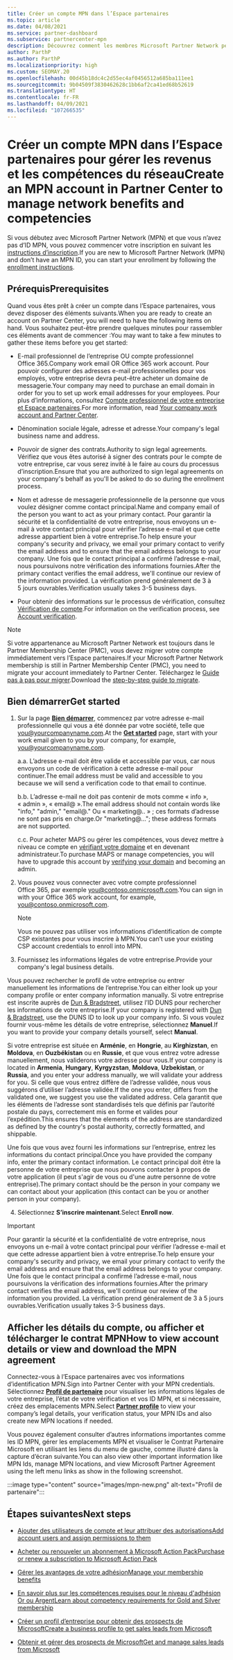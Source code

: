 ```yaml
---
title: Créer un compte MPN dans l’Espace partenaires
ms.topic: article
ms.date: 04/08/2021
ms.service: partner-dashboard
ms.subservice: partnercenter-mpn
description: Découvrez comment les membres Microsoft Partner Network peuvent créer un compte Espace partenaires pour gérer leurs revenus et leurs compétences du réseau.
author: ParthP
ms.author: ParthP
ms.localizationpriority: high
ms.custom: SEOMAY.20
ms.openlocfilehash: 00d45b18dc4c2d55ec4af0456512a685ba111ee1
ms.sourcegitcommit: 9b04509f3830462628c1bb6af2ca41ed68b52619
ms.translationtype: HT
ms.contentlocale: fr-FR
ms.lasthandoff: 04/09/2021
ms.locfileid: "107266535"
---
```

# <a name="create-an-mpn-account-in-partner-center-to-manage-network-benefits-and-competencies"></a><span data-ttu-id="78db1-103">Créer un compte MPN dans l’Espace partenaires pour gérer les revenus et les compétences du réseau</span><span class="sxs-lookup"><span data-stu-id="78db1-103">Create an MPN account in Partner Center to manage network benefits and competencies</span></span>


<span data-ttu-id="78db1-104">Si vous débutez avec Microsoft Partner Network (MPN) et que vous n’avez pas d’ID MPN, vous pouvez commencer votre inscription en suivant les [instructions d’inscription](https://partner.microsoft.com/dashboard/account/v3/enrollment/introduction/partnership).</span><span class="sxs-lookup"><span data-stu-id="78db1-104">If you are new to Microsoft Partner Network (MPN) and don’t have an MPN ID, you can start your enrollment by following the [enrollment instructions](https://partner.microsoft.com/dashboard/account/v3/enrollment/introduction/partnership).</span></span>

## <a name="prerequisites"></a><span data-ttu-id="78db1-105">Prérequis</span><span class="sxs-lookup"><span data-stu-id="78db1-105">Prerequisites</span></span> 

<span data-ttu-id="78db1-106">Quand vous êtes prêt à créer un compte dans l’Espace partenaires, vous devez disposer des éléments suivants.</span><span class="sxs-lookup"><span data-stu-id="78db1-106">When you are ready to create an account on Partner Center, you will need to have the following items on hand.</span></span>  <span data-ttu-id="78db1-107">Vous souhaitez peut-être prendre quelques minutes pour rassembler ces éléments avant de commencer :</span><span class="sxs-lookup"><span data-stu-id="78db1-107">You may want to take a few minutes to gather these items before you get started:</span></span>

- <span data-ttu-id="78db1-108">E-mail professionnel de l’entreprise OU compte professionnel Office 365.</span><span class="sxs-lookup"><span data-stu-id="78db1-108">Company work email OR Office 365 work account.</span></span> <span data-ttu-id="78db1-109">Pour pouvoir configurer des adresses e-mail professionnelles pour vos employés, votre entreprise devra peut-être acheter un domaine de messagerie.</span><span class="sxs-lookup"><span data-stu-id="78db1-109">Your company may need to purchase an email domain in order for you to set up work email addresses for your employees.</span></span> <span data-ttu-id="78db1-110">Pour plus d’informations, consultez [Compte professionnel de votre entreprise et Espace partenaires](azure-active-directory-tenants-and-partner-center.md).</span><span class="sxs-lookup"><span data-stu-id="78db1-110">For more information, read [Your company work account and Partner Center](azure-active-directory-tenants-and-partner-center.md).</span></span> 
 
- <span data-ttu-id="78db1-111">Dénomination sociale légale, adresse et adresse.</span><span class="sxs-lookup"><span data-stu-id="78db1-111">Your company's legal business name and address.</span></span>

- <span data-ttu-id="78db1-112">Pouvoir de signer des contrats.</span><span class="sxs-lookup"><span data-stu-id="78db1-112">Authority to sign legal agreements.</span></span> <span data-ttu-id="78db1-113">Vérifiez que vous êtes autorisé à signer des contrats pour le compte de votre entreprise, car vous serez invité à le faire au cours du processus d’inscription.</span><span class="sxs-lookup"><span data-stu-id="78db1-113">Ensure that you are authorized to sign legal agreements on your company's behalf as you'll be asked to do so during the enrollment process.</span></span>

- <span data-ttu-id="78db1-114">Nom et adresse de messagerie professionnelle de la personne que vous voulez désigner comme contact principal.</span><span class="sxs-lookup"><span data-stu-id="78db1-114">Name and company email of the person you want to act as your primary contact.</span></span> <span data-ttu-id="78db1-115">Pour garantir la sécurité et la confidentialité de votre entreprise, nous envoyons un e-mail à votre contact principal pour vérifier l’adresse e-mail et que cette adresse appartient bien à votre entreprise.</span><span class="sxs-lookup"><span data-stu-id="78db1-115">To help ensure your company's security and privacy, we email your primary contact to verify the email address and to ensure that the email address belongs to your company.</span></span> <span data-ttu-id="78db1-116">Une fois que le contact principal a confirmé l’adresse e-mail, nous poursuivons notre vérification des informations fournies.</span><span class="sxs-lookup"><span data-stu-id="78db1-116">After the primary contact verifies the email address, we'll continue our review of the information provided.</span></span> <span data-ttu-id="78db1-117">La vérification prend généralement de 3 à 5 jours ouvrables.</span><span class="sxs-lookup"><span data-stu-id="78db1-117">Verification usually takes 3-5 business days.</span></span> 

- <span data-ttu-id="78db1-118">Pour obtenir des informations sur le processus de vérification, consultez [Vérification de compte](verification-responses.md).</span><span class="sxs-lookup"><span data-stu-id="78db1-118">For information on the verification process, see [Account verification](verification-responses.md).</span></span>

>[!NOTE]
><span data-ttu-id="78db1-119">Si votre appartenance au Microsoft Partner Network est toujours dans le Partner Membership Center (PMC), vous devez migrer votre compte immédiatement vers l’Espace partenaires.</span><span class="sxs-lookup"><span data-stu-id="78db1-119">If your Microsoft Partner Network membership is still in Partner Membership Center (PMC), you need to migrate your account immediately to Partner Center.</span></span> <span data-ttu-id="78db1-120">Téléchargez le [Guide pas à pas pour migrer](https://assetsprod.microsoft.com/mpn/migrate-pmc-pc-mpa-guide.pptx).</span><span class="sxs-lookup"><span data-stu-id="78db1-120">Download the [step-by-step guide to migrate](https://assetsprod.microsoft.com/mpn/migrate-pmc-pc-mpa-guide.pptx).</span></span>

## <a name="get-started"></a><span data-ttu-id="78db1-121">Bien démarrer</span><span class="sxs-lookup"><span data-stu-id="78db1-121">Get started</span></span>

1. <span data-ttu-id="78db1-122">Sur la page [**Bien démarrer**](https://partner.microsoft.com/dashboard/account/v3/enrollment/introduction/partnership), commencez par votre adresse e-mail professionnelle qui vous a été donnée par votre société, telle que you@yourcompanyname.com.</span><span class="sxs-lookup"><span data-stu-id="78db1-122">At the [**Get started**](https://partner.microsoft.com/dashboard/account/v3/enrollment/introduction/partnership) page, start with your work email given to you by your company, for example, you@yourcompanyname.com.</span></span>

 
    <span data-ttu-id="78db1-123">a.</span><span class="sxs-lookup"><span data-stu-id="78db1-123">a.</span></span>  <span data-ttu-id="78db1-124">L’adresse e-mail doit être valide et accessible par vous, car nous envoyons un code de vérification à cette adresse e-mail pour continuer.</span><span class="sxs-lookup"><span data-stu-id="78db1-124">The email address must be valid and accessible to you because we will send a verification code to that email to continue.</span></span>

    <span data-ttu-id="78db1-125">b.</span><span class="sxs-lookup"><span data-stu-id="78db1-125">b.</span></span>  <span data-ttu-id="78db1-126">L’adresse e-mail ne doit pas contenir de mots comme « info », « admin », « email@ ».</span><span class="sxs-lookup"><span data-stu-id="78db1-126">The email address should not contain words like "info," "admin," "email@."</span></span> <span data-ttu-id="78db1-127">Ou « marketing@.. » ; ces formats d’adresse ne sont pas pris en charge.</span><span class="sxs-lookup"><span data-stu-id="78db1-127">Or "marketing@..."; these address formats are not supported.</span></span>

    <span data-ttu-id="78db1-128">c.</span><span class="sxs-lookup"><span data-stu-id="78db1-128">c.</span></span>  <span data-ttu-id="78db1-129">Pour acheter MAPS ou gérer les compétences, vous devez mettre à niveau ce compte en [vérifiant votre domaine](become-global-admin.md) et en devenant administrateur.</span><span class="sxs-lookup"><span data-stu-id="78db1-129">To purchase MAPS or manage competencies, you will have to upgrade this account by [verifying your domain](become-global-admin.md) and becoming an admin.</span></span> 

2. <span data-ttu-id="78db1-130">Vous pouvez vous connecter avec votre compte professionnel Office 365, par exemple you@contoso.onmicrosoft.com.</span><span class="sxs-lookup"><span data-stu-id="78db1-130">You can sign in with your Office 365 work account, for example, you@contoso.onmicrosoft.com.</span></span>

   >[!NOTE]
   > <span data-ttu-id="78db1-131">Vous ne pouvez pas utiliser vos informations d’identification de compte CSP existantes pour vous inscrire à MPN.</span><span class="sxs-lookup"><span data-stu-id="78db1-131">You can’t use your existing CSP account credentials to enroll into MPN.</span></span>

3. <span data-ttu-id="78db1-132">Fournissez les informations légales de votre entreprise.</span><span class="sxs-lookup"><span data-stu-id="78db1-132">Provide your company's legal business details.</span></span>

<span data-ttu-id="78db1-133">Vous pouvez rechercher le profil de votre entreprise ou entrer manuellement les informations de l’entreprise.</span><span class="sxs-lookup"><span data-stu-id="78db1-133">You can either look up your company profile or enter company information manually.</span></span> <span data-ttu-id="78db1-134">Si votre entreprise est inscrite auprès de [Dun & Bradstreet](https://partner.microsoft.com/marketing/usisvshowcase/dunandbrad), utilisez l’ID DUNS pour rechercher les informations de votre entreprise.</span><span class="sxs-lookup"><span data-stu-id="78db1-134">If your company is registered with [Dun & Bradstreet](https://partner.microsoft.com/marketing/usisvshowcase/dunandbrad), use the DUNS ID to look up your company info.</span></span> <span data-ttu-id="78db1-135">Si vous voulez fournir vous-même les détails de votre entreprise, sélectionnez **Manuel**.</span><span class="sxs-lookup"><span data-stu-id="78db1-135">If you want to provide your company details yourself, select **Manual**.</span></span>

<span data-ttu-id="78db1-136">Si votre entreprise est située en **Arménie**, en **Hongrie**, au **Kirghizstan**, en **Moldova**, en **Ouzbékistan** ou en **Russie**, et que vous entrez votre adresse manuellement, nous validerons votre adresse pour vous.</span><span class="sxs-lookup"><span data-stu-id="78db1-136">If your company is located in **Armenia**, **Hungary**, **Kyrgyzstan**, **Moldova**, **Uzbekistan**, or **Russia**, and you enter your address manually, we will validate your address for you.</span></span> <span data-ttu-id="78db1-137">Si celle que vous entrez diffère de l’adresse validée, nous vous suggérons d’utiliser l’adresse validée.</span><span class="sxs-lookup"><span data-stu-id="78db1-137">If the one you enter, differs from the validated one, we suggest you use the validated address.</span></span> <span data-ttu-id="78db1-138">Cela garantit que les éléments de l’adresse sont standardisés tels que définis par l’autorité postale du pays, correctement mis en forme et valides pour l’expédition.</span><span class="sxs-lookup"><span data-stu-id="78db1-138">This ensures that the elements of the address are standardized as defined by the country's postal authority, correctly formatted, and shippable.</span></span>  

<span data-ttu-id="78db1-139">Une fois que vous avez fourni les informations sur l’entreprise, entrez les informations du contact principal.</span><span class="sxs-lookup"><span data-stu-id="78db1-139">Once you have provided the company info, enter the primary contact information.</span></span> <span data-ttu-id="78db1-140">Le contact principal doit être la personne de votre entreprise que nous pouvons contacter à propos de votre application (il peut s'agir de vous ou d'une autre personne de votre entreprise).</span><span class="sxs-lookup"><span data-stu-id="78db1-140">The primary contact should be the person in your company we can contact about your application (this contact can be you or another person in your company).</span></span>

4. <span data-ttu-id="78db1-141">Sélectionnez **S’inscrire maintenant**.</span><span class="sxs-lookup"><span data-stu-id="78db1-141">Select **Enroll now**.</span></span>

>[!IMPORTANT]
><span data-ttu-id="78db1-142">Pour garantir la sécurité et la confidentialité de votre entreprise, nous envoyons un e-mail à votre contact principal pour vérifier l’adresse e-mail et que cette adresse appartient bien à votre entreprise.</span><span class="sxs-lookup"><span data-stu-id="78db1-142">To help ensure your company's security and privacy, we email your primary contact to verify the email address and ensure that the email address belongs to your company.</span></span> <span data-ttu-id="78db1-143">Une fois que le contact principal a confirmé l’adresse e-mail, nous poursuivons la vérification des informations fournies.</span><span class="sxs-lookup"><span data-stu-id="78db1-143">After the primary contact verifies the email address, we'll continue our review of the information you provided.</span></span> <span data-ttu-id="78db1-144">La vérification prend généralement de 3 à 5 jours ouvrables.</span><span class="sxs-lookup"><span data-stu-id="78db1-144">Verification usually takes 3-5 business days.</span></span> 

## <a name="how-to-view-account-details-or-view-and-download-the-mpn-agreement"></a><span data-ttu-id="78db1-145">Afficher les détails du compte, ou afficher et télécharger le contrat MPN</span><span class="sxs-lookup"><span data-stu-id="78db1-145">How to view account details or view and download the MPN agreement</span></span>

<span data-ttu-id="78db1-146">Connectez-vous à l’Espace partenaires avec vos informations d’identification MPN.</span><span class="sxs-lookup"><span data-stu-id="78db1-146">Sign into Partner Center with your MPN credentials.</span></span> <span data-ttu-id="78db1-147">Sélectionnez [**Profil de partenaire**](https://partner.microsoft.com/pcv/accountsettings/connectedpartnerprofile) pour visualiser les informations légales de votre entreprise, l’état de votre vérification et vos ID MPN, et si nécessaire, créez des emplacements MPN.</span><span class="sxs-lookup"><span data-stu-id="78db1-147">Select [**Partner profile**](https://partner.microsoft.com/pcv/accountsettings/connectedpartnerprofile) to view your company’s legal details, your verification status, your MPN IDs and also create new MPN locations if needed.</span></span> 

<span data-ttu-id="78db1-148">Vous pouvez également consulter d’autres informations importantes comme les ID MPN, gérer les emplacements MPN et visualiser le Contrat Partenaire Microsoft en utilisant les liens du menu de gauche, comme illustré dans la capture d’écran suivante.</span><span class="sxs-lookup"><span data-stu-id="78db1-148">You can also view other important information like MPN Ids, manage MPN locations, and view Microsoft Partner Agreement using the left menu links as show in the following screenshot.</span></span>

:::image type="content" source="images/mpn-new.png" alt-text="Profil de partenaire":::


## <a name="next-steps"></a><span data-ttu-id="78db1-150">Étapes suivantes</span><span class="sxs-lookup"><span data-stu-id="78db1-150">Next steps</span></span>

-  [<span data-ttu-id="78db1-151">Ajouter des utilisateurs de compte et leur attribuer des autorisations</span><span class="sxs-lookup"><span data-stu-id="78db1-151">Add account users and assign permissions to them</span></span>](create-user-accounts-and-set-permissions.md)

-  [<span data-ttu-id="78db1-152">Acheter ou renouveler un abonnement à Microsoft Action Pack</span><span class="sxs-lookup"><span data-stu-id="78db1-152">Purchase or renew a subscription to Microsoft Action Pack</span></span>](mpn-get-action-pack.md)

-  [<span data-ttu-id="78db1-153">Gérer les avantages de votre adhésion</span><span class="sxs-lookup"><span data-stu-id="78db1-153">Manage your membership benefits</span></span>](manage-your-partner-network-benefits.md)

-  [<span data-ttu-id="78db1-154">En savoir plus sur les compétences requises pour le niveau d'adhésion Or ou Argent</span><span class="sxs-lookup"><span data-stu-id="78db1-154">Learn about competency requirements for Gold and Silver membership</span></span>](https://partner.microsoft.com/membership/competencies)

-  [<span data-ttu-id="78db1-155">Créer un profil d’entreprise pour obtenir des prospects de Microsoft</span><span class="sxs-lookup"><span data-stu-id="78db1-155">Create a business profile to get sales leads from Microsoft</span></span>](create-a-marketing-profile.md)

-  [<span data-ttu-id="78db1-156">Obtenir et gérer des prospects de Microsoft</span><span class="sxs-lookup"><span data-stu-id="78db1-156">Get and manage sales leads from Microsoft</span></span>](manage-leads.md)

